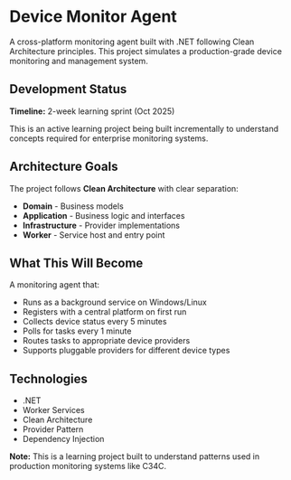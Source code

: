 # Device Monitor Agent

A cross-platform monitoring agent built with .NET following Clean Architecture principles. This project simulates a production-grade device monitoring and management system.

## Development Status
**Timeline:** 2-week learning sprint (Oct 2025)

This is an active learning project being built incrementally to understand concepts required for enterprise monitoring systems.

## Architecture Goals

The project follows **Clean Architecture** with clear separation:
- **Domain** - Business models 
- **Application** - Business logic and interfaces
- **Infrastructure** - Provider implementations
- **Worker** - Service host and entry point

## What This Will Become

A monitoring agent that:
- Runs as a background service on Windows/Linux
- Registers with a central platform on first run
- Collects device status every 5 minutes
- Polls for tasks every 1 minute
- Routes tasks to appropriate device providers
- Supports pluggable providers for different device types

## Technologies

- .NET 
- Worker Services
- Clean Architecture
- Provider Pattern
- Dependency Injection


**Note:** This is a learning project built to understand patterns used in production monitoring systems like C34C.
